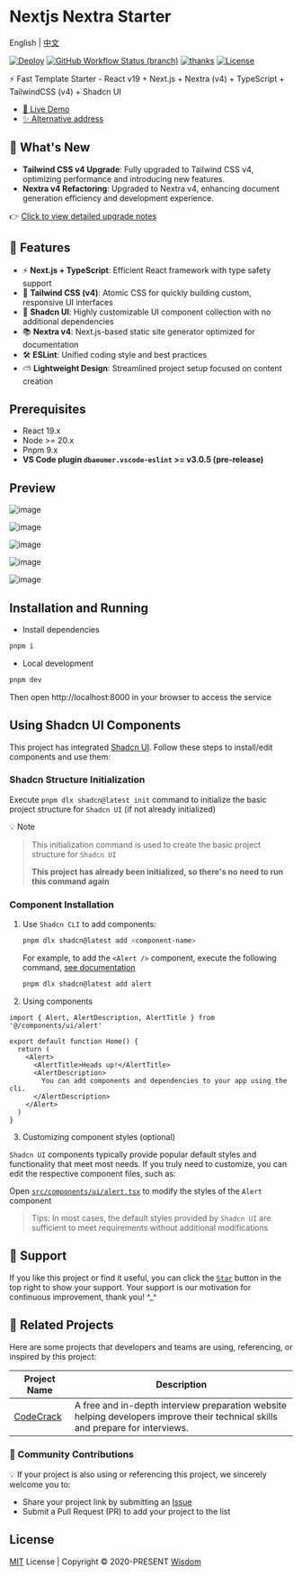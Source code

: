 # Nextjs Nextra Starter

English | [中文](README.md)

[![Deploy](https://img.shields.io/badge/passing-black?style=flat&logo=Netlify&label=Netlify&color=3bb92c&labelColor=black)](https://github.com/pdsuwwz/nextjs-nextra-starter/deployments)
[![GitHub Workflow Status (branch)](https://img.shields.io/badge/passing-black?style=flat&label=build&color=3bb92c)](https://github.com/pdsuwwz/nextjs-nextra-starter/deployments/Production)
[![thanks](https://badgen.net/badge/thanks/♥/pink)](https://github.com/pdsuwwz)
[![License](https://img.shields.io/github/license/pdsuwwz/nextjs-nextra-starter?color=466fe8)](https://github.com/pdsuwwz/nextjs-nextra-starter/blob/main/LICENSE)

⚡️ Fast Template Starter - React v19 + Next.js + Nextra (v4) + TypeScript + TailwindCSS (v4) + Shadcn UI

- [🚀 Live Demo](https://nextjs-nextra.netlify.app/en)
- [✨ Alternative address](https://nextjs-nextra-starter-green.vercel.app/en)

## 🚀 What's New

- **Tailwind CSS v4 Upgrade**: Fully upgraded to Tailwind CSS v4, optimizing performance and introducing new features.
- **Nextra v4 Refactoring**: Upgraded to Nextra v4, enhancing document generation efficiency and development experience.

👉 [Click to view detailed upgrade notes](https://nextjs-nextra.netlify.app/en/upgrade)

## 🎉 Features

- ⚡️ **Next.js + TypeScript**: Efficient React framework with type safety support
- 🎨 **Tailwind CSS (v4)**: Atomic CSS for quickly building custom, responsive UI interfaces
- 🧩 **Shadcn UI**: Highly customizable UI component collection with no additional dependencies
- 📚 **Nextra v4**: Next.js-based static site generator optimized for documentation
- 🛠️ **ESLint**: Unified coding style and best practices
- ⛅ **Lightweight Design**: Streamlined project setup focused on content creation

## Prerequisites

- React 19.x
- Node >= 20.x
- Pnpm 9.x
- **VS Code plugin `dbaeumer.vscode-eslint` >= v3.0.5 (pre-release)**

## Preview

![image](https://github.com/user-attachments/assets/f732afa6-5fce-4e4d-af1c-acadd1bf50e7)

![image](https://github.com/user-attachments/assets/5cac69dc-601a-41db-a3aa-d75bad6fc4be)

![image](https://github.com/user-attachments/assets/b655981c-7658-4bf4-a118-82cf96cb1d7a)

![image](https://github.com/user-attachments/assets/b69a5f77-2a76-45b3-8468-11bf8fb1de89)

![image](https://github.com/user-attachments/assets/a0a07f3f-a457-4521-a45f-4c0f970044f6)

## Installation and Running

- Install dependencies

```bash
pnpm i
```

- Local development

```bash
pnpm dev
```

Then open http://localhost:8000 in your browser to access the service

## Using Shadcn UI Components

This project has integrated [Shadcn UI](https://ui.shadcn.com). Follow these steps to install/edit components and use them:

### Shadcn Structure Initialization

Execute `pnpm dlx shadcn@latest init` command to initialize the basic project structure for `Shadcn UI` (if not already initialized)

💡 Note

> This initialization command is used to create the basic project structure for `Shadcn UI`
>
> **This project has already been initialized, so there's no need to run this command again**

### Component Installation

1. Use `Shadcn CLI` to add components:

   ```bash
   pnpm dlx shadcn@latest add <component-name>
   ```

   For example, to add the `<Alert />` component, execute the following command, [see documentation](https://ui.shadcn.com/docs/components/alert#installation)

   ```bash
   pnpm dlx shadcn@latest add alert
   ```

2. Using components

```tsx
import { Alert, AlertDescription, AlertTitle } from '@/components/ui/alert'

export default function Home() {
  return (
    <Alert>
      <AlertTitle>Heads up!</AlertTitle>
      <AlertDescription>
        You can add components and dependencies to your app using the cli.
      </AlertDescription>
    </Alert>
  )
}
```

3. Customizing component styles (optional)

`Shadcn UI` components typically provide popular default styles and functionality that meet most needs. If you truly need to customize, you can edit the respective component files, such as:

Open [`src/components/ui/alert.tsx`](src/components/ui/alert.tsx) to modify the styles of the `Alert` component

> Tips: In most cases, the default styles provided by `Shadcn UI` are sufficient to meet requirements without additional modifications

## 🌹 Support

If you like this project or find it useful, you can click the [`Star`](https://github.com/pdsuwwz/nextjs-nextra-starter) button in the top right to show your support. Your support is our motivation for continuous improvement, thank you! ^\_^

## 🌟 Related Projects

Here are some projects that developers and teams are using, referencing, or inspired by this project:

| Project Name                             | Description                                                                                                                     |
| ---------------------------------------- | ------------------------------------------------------------------------------------------------------------------------------- |
| [CodeCrack](https://www.codecrack.cn/en) | A free and in-depth interview preparation website helping developers improve their technical skills and prepare for interviews. |

### 📢 Community Contributions

💡 If your project is also using or referencing this project, we sincerely welcome you to:

- Share your project link by submitting an [Issue](https://github.com/pdsuwwz/nextjs-nextra-starter/issues)
- Submit a Pull Request (PR) to add your project to the list

## License

[MIT](./LICENSE) License | Copyright © 2020-PRESENT [Wisdom](https://github.com/pdsuwwz)
